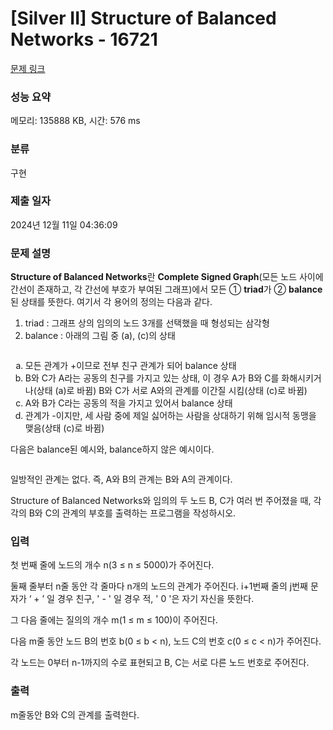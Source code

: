 # [Silver II] Structure of Balanced Networks - 16721 

[문제 링크](https://www.acmicpc.net/problem/16721) 

### 성능 요약

메모리: 135888 KB, 시간: 576 ms

### 분류

구현

### 제출 일자

2024년 12월 11일 04:36:09

### 문제 설명

<p><strong>Structure of Balanced Networks</strong>란 <strong>Complete Signed Graph</strong>(모든 노드 사이에 간선이 존재하고, 각 간선에 부호가 부여된 그래프)에서 모든 ① <strong>triad</strong>가 ② <strong>balance</strong>된 상태를 뜻한다. 여기서 각 용어의 정의는 다음과 같다.</p>

<ol>
	<li>triad : 그래프 상의 임의의 노드 3개를 선택했을 때 형성되는 삼각형</li>
	<li>balance : 아래의 그림 중 (a), (c)의 상태</li>
</ol>

<p style="text-align: center;"><img alt="" src="https://upload.acmicpc.net/51c0e31b-5b56-44b9-89fe-a838cded92a5/-/preview/"></p>

<ol style="list-style-type: lower-alpha;">
	<li>모든 관계가 +이므로 전부 친구 관계가 되어 balance 상태</li>
	<li>B와 C가 A라는 공동의 친구를 가지고 있는 상태, 이 경우 A가 B와 C를 화해시키거나(상태 (a)로 바뀜) B와 C가 서로 A와의 관계를 이간질 시킴(상태 (c)로 바뀜)</li>
	<li>A와 B가 C라는 공동의 적을 가지고 있어서 balance 상태</li>
	<li>관계가 -이지만, 세 사람 중에 제일 싫어하는 사람을 상대하기 위해 임시적 동맹을 맺음(상태 (c)로 바뀜)</li>
</ol>

<p>다음은 balance된 예시와, balance하지 않은 예시이다.</p>

<p style="text-align: center;"><img alt="" src="https://upload.acmicpc.net/7cb3852e-9f23-4f42-b0c9-8ebe838dd9d3/-/preview/"></p>

<p>일방적인 관계는 없다. 즉, A와 B의 관계는 B와 A의 관계이다.</p>

<p>Structure of Balanced Networks와 임의의 두 노드 B, C가 여러 번 주어졌을 때, 각각의 B와 C의 관계의 부호를 출력하는 프로그램을 작성하시오.</p>

### 입력 

 <p>첫 번째 줄에 노드의 개수 n(3 ≤ n ≤ 5000)가 주어진다.</p>

<p>둘째 줄부터 n줄 동안 각 줄마다 n개의 노드의 관계가 주어진다.  i+1번째 줄의 j번째 문자가 ‘ + ’ 일 경우 친구, ' - ' 일 경우 적, ' 0 '은 자기 자신을 뜻한다.</p>

<p>그 다음 줄에는 질의의 개수 m(1 ≤ m ≤ 100)이 주어진다.</p>

<p>다음 m줄 동안 노드 B의 번호 b(0 ≤ b < n), 노드 C의 번호 c(0 ≤ c < n)가 주어진다.</p>

<p>각 노드는 0부터 n-1까지의 수로 표현되고 B, C는 서로 다른 노드 번호로 주어진다.</p>

### 출력 

 <p>m줄동안 B와 C의 관계를 출력한다.</p>

